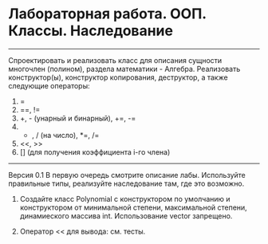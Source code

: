 # Лабораторная работа. ООП. Классы. Наследование

---

Спроектировать и реализовать класс для описания сущности многочлен (полином),
раздела математики - Алгебра.
Реализовать конструктор(ы), конструктор копирования, деструктор, а также следующие
операторы:
1. =
2. ==, !=
3. +, - (унарный и бинарный), +=, -=
4. * , / (на число), *=, /=
5. <<, >>
6. [] (для получения коэффициента i-го члена)

---
Версия 0.1 В первую очередь смотрите описание лабы. Используйте правильные типы, реализуйте наследование там, где это возможно.

1. Создайте класс Polynomial с конструктором по умолчанию и конструктором от минимальной степени, максимальной степени, динамиеского массива int. Использование vector запрещено.

2. Оператор << для вывода: см. тесты.